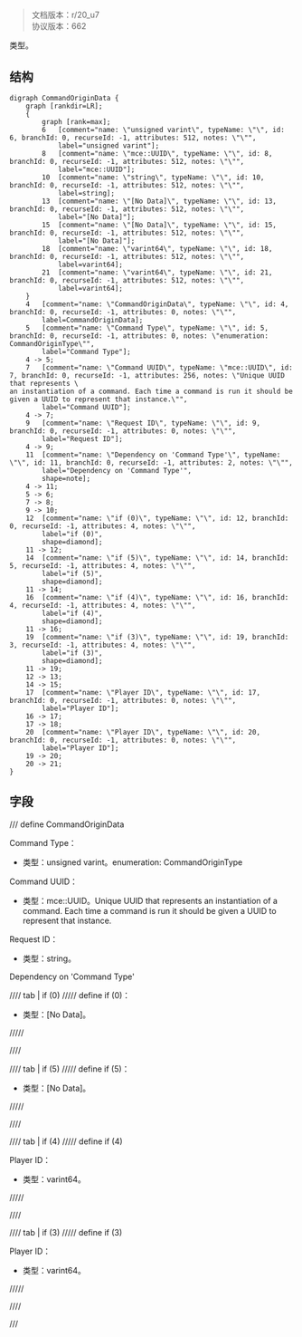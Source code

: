 # <!-- md:samp CommandOriginData -->

> 文档版本：r/20_u7<br/>协议版本：662

<!-- md:samp CommandOriginData -->类型。

## 结构

```viz
digraph CommandOriginData {
	graph [rankdir=LR];
	{
		graph [rank=max];
		6	[comment="name: \"unsigned varint\", typeName: \"\", id: 6, branchId: 0, recurseId: -1, attributes: 512, notes: \"\"",
			label="unsigned varint"];
		8	[comment="name: \"mce::UUID\", typeName: \"\", id: 8, branchId: 0, recurseId: -1, attributes: 512, notes: \"\"",
			label="mce::UUID"];
		10	[comment="name: \"string\", typeName: \"\", id: 10, branchId: 0, recurseId: -1, attributes: 512, notes: \"\"",
			label=string];
		13	[comment="name: \"[No Data]\", typeName: \"\", id: 13, branchId: 0, recurseId: -1, attributes: 512, notes: \"\"",
			label="[No Data]"];
		15	[comment="name: \"[No Data]\", typeName: \"\", id: 15, branchId: 0, recurseId: -1, attributes: 512, notes: \"\"",
			label="[No Data]"];
		18	[comment="name: \"varint64\", typeName: \"\", id: 18, branchId: 0, recurseId: -1, attributes: 512, notes: \"\"",
			label=varint64];
		21	[comment="name: \"varint64\", typeName: \"\", id: 21, branchId: 0, recurseId: -1, attributes: 512, notes: \"\"",
			label=varint64];
	}
	4	[comment="name: \"CommandOriginData\", typeName: \"\", id: 4, branchId: 0, recurseId: -1, attributes: 0, notes: \"\"",
		label=CommandOriginData];
	5	[comment="name: \"Command Type\", typeName: \"\", id: 5, branchId: 0, recurseId: -1, attributes: 0, notes: \"enumeration: CommandOriginType\"",
		label="Command Type"];
	4 -> 5;
	7	[comment="name: \"Command UUID\", typeName: \"mce::UUID\", id: 7, branchId: 0, recurseId: -1, attributes: 256, notes: \"Unique UUID that represents \
an instantiation of a command. Each time a command is run it should be given a UUID to represent that instance.\"",
		label="Command UUID"];
	4 -> 7;
	9	[comment="name: \"Request ID\", typeName: \"\", id: 9, branchId: 0, recurseId: -1, attributes: 0, notes: \"\"",
		label="Request ID"];
	4 -> 9;
	11	[comment="name: \"Dependency on 'Command Type'\", typeName: \"\", id: 11, branchId: 0, recurseId: -1, attributes: 2, notes: \"\"",
		label="Dependency on 'Command Type'",
		shape=note];
	4 -> 11;
	5 -> 6;
	7 -> 8;
	9 -> 10;
	12	[comment="name: \"if (0)\", typeName: \"\", id: 12, branchId: 0, recurseId: -1, attributes: 4, notes: \"\"",
		label="if (0)",
		shape=diamond];
	11 -> 12;
	14	[comment="name: \"if (5)\", typeName: \"\", id: 14, branchId: 5, recurseId: -1, attributes: 4, notes: \"\"",
		label="if (5)",
		shape=diamond];
	11 -> 14;
	16	[comment="name: \"if (4)\", typeName: \"\", id: 16, branchId: 4, recurseId: -1, attributes: 4, notes: \"\"",
		label="if (4)",
		shape=diamond];
	11 -> 16;
	19	[comment="name: \"if (3)\", typeName: \"\", id: 19, branchId: 3, recurseId: -1, attributes: 4, notes: \"\"",
		label="if (3)",
		shape=diamond];
	11 -> 19;
	12 -> 13;
	14 -> 15;
	17	[comment="name: \"Player ID\", typeName: \"\", id: 17, branchId: 0, recurseId: -1, attributes: 0, notes: \"\"",
		label="Player ID"];
	16 -> 17;
	17 -> 18;
	20	[comment="name: \"Player ID\", typeName: \"\", id: 20, branchId: 0, recurseId: -1, attributes: 0, notes: \"\"",
		label="Player ID"];
	19 -> 20;
	20 -> 21;
}

```

## 字段

/// define
CommandOriginData

Command Type：<!-- md:samp unsigned varint -->

- 类型：unsigned varint。enumeration: CommandOriginType

Command UUID：[<!-- md:samp mce::UUID -->](refs/protocols/types/mce::UUID.md)

- 类型：mce::UUID。Unique UUID that represents an instantiation of a command. Each time a command is run it should be given a UUID to represent that instance.

Request ID：<!-- md:samp string -->

- 类型：string。

Dependency on 'Command Type'

//// tab | if (0)
///// define
if (0)：<!-- md:samp [No Data] -->

- 类型：[No Data]。


/////

////

//// tab | if (5)
///// define
if (5)：<!-- md:samp [No Data] -->

- 类型：[No Data]。


/////

////

//// tab | if (4)
///// define
if (4)

Player ID：<!-- md:samp varint64 -->

- 类型：varint64。


/////

////

//// tab | if (3)
///// define
if (3)

Player ID：<!-- md:samp varint64 -->

- 类型：varint64。


/////

////



///
